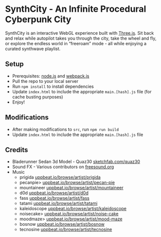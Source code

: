 # SynthCity - An Infinite Procedural Cyberpunk City

SynthCity is an interactive WebGL experience built with [Three.js](https://threejs.org/). Sit back and relax while autopilot takes you through the city, take the wheel and fly, or explore the endless world in “freeroam” mode - all while enjoying a curated synthwave playlist.

## Setup

- Prerequisites: [node.js](https://nodejs.org/en) and [webpack.js](https://webpack.js.org/)
- Pull the repo to your local server
- Run `npm install` to install dependencies
- Update `index.html` to include the appropriate `main.[hash].js` file (for cache busting purposes)
- Enjoy!

## Modifications

- After making modifications to `src`, run `npm run build`
- Update `index.html` to include the appropriate `main.[hash].js` file

## Credits

- Bladerunner Sedan 3d Model - Quaz30 [sketchfab.com/quaz30](sketchfab.com/quaz30)
- Sound FX - Various contributors on [freesound.org](https://freesound.org)
- Music
  - prigida [uppbeat.io/browse/artist/prigida](uppbeat.io/browse/artist/prigida)
  - pecanpie> [uppbeat.io/browse/artist/pecan-pie](uppbeat.io/browse/artist/pecan-pie)
  - mountaineer [uppbeat.io/browse/artist/mountaineer](uppbeat.io/browse/artist/mountaineer)
  - d0d [uppbeat.io/browse/artist/d0d](uppbeat.io/browse/artist/d0d)
  - fass [uppbeat.io/browse/artist/fass](uppbeat.io/browse/artist/fass)
  - tatami [uppbeat.io/browse/artist/tatami](uppbeat.io/browse/artist/tatami)
  - kaleidoscope [uppbeat.io/browse/artist/kaleidoscope](uppbeat.io/browse/artist/kaleidoscope)
  - noisecake> [uppbeat.io/browse/artist/noise-cake](uppbeat.io/browse/artist/noise-cake)
  - moodmaze> [uppbeat.io/browse/artist/mood-maze](uppbeat.io/browse/artist/mood-maze)
  - bosnow [uppbeat.io/browse/artist/bosnow](uppbeat.io/browse/artist/bosnow)
  - tecnosine [uppbeat.io/browse/artist/tecnosine](uppbeat.io/browse/artist/tecnosine)